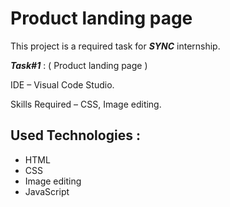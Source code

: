# Product landing page

This project is a required task for _**SYNC**_ internship.

_**Task#1**_ : ( Product landing page )

IDE – Visual Code Studio.

Skills Required – CSS, Image editing.

## Used Technologies :

- HTML
- CSS
- Image editing
- JavaScript
